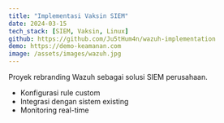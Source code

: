```yaml
---
title: "Implementasi Vaksin SIEM"
date: 2024-03-15
tech_stack: [SIEM, Vaksin, Linux]
github: https://github.com/Ju5tHum4n/wazuh-implementation
demo: https://demo-keamanan.com
image: /assets/images/wazuh.jpg
---
```

Proyek rebranding Wazuh sebagai solusi SIEM perusahaan.  
- Konfigurasi rule custom
- Integrasi dengan sistem existing
- Monitoring real-time